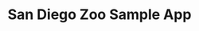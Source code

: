 ---
layout: archive
permalink: /sample-code-zoo-app/
title: "San Diego Zoo Sample App"
author_profile: true
header:
	image: "/images/zoo_SplashLogo.png"
---